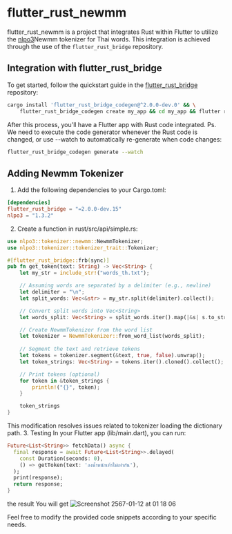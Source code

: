 # flutter_rust_newmm

flutter_rust_newmm is a project that integrates Rust within Flutter to utilize the [nlpo3](https://github.com/PyThaiNLP/nlpo3)Newmm tokenizer for Thai words. This integration is achieved through the use of the `flutter_rust_bridge` repository.

## Integration with flutter_rust_bridge

To get started, follow the quickstart guide in the [flutter_rust_bridge](https://github.com/fzyzcjy/flutter_rust_bridge) repository:

```bash
cargo install 'flutter_rust_bridge_codegen@^2.0.0-dev.0' && \
    flutter_rust_bridge_codegen create my_app && cd my_app && flutter run
```

After this process, you'll have a Flutter app with Rust code integrated.
Ps. We need to execute the code generator whenever the Rust code is changed, or use --watch to automatically re-generate when code changes:
```bash
flutter_rust_bridge_codegen generate --watch
```
## Adding Newmm Tokenizer
1. Add the following dependencies to your Cargo.toml:
```toml
[dependencies]
flutter_rust_bridge = "=2.0.0-dev.15"
nlpo3 = "1.3.2"
```
2. Create a function in rust/src/api/simple.rs:
```rust
use nlpo3::tokenizer::newmm::NewmmTokenizer;
use nlpo3::tokenizer::tokenizer_trait::Tokenizer;

#[flutter_rust_bridge::frb(sync)]
pub fn get_token(text: String) -> Vec<String> {
    let my_str = include_str!("words_th.txt");

    // Assuming words are separated by a delimiter (e.g., newline)
    let delimiter = "\n";
    let split_words: Vec<&str> = my_str.split(delimiter).collect();

    // Convert split words into Vec<String>
    let words_split: Vec<String> = split_words.iter().map(|&s| s.to_string()).collect();

    // Create NewmmTokenizer from the word list
    let tokenizer = NewmmTokenizer::from_word_list(words_split);
    
    // Segment the text and retrieve tokens
    let tokens = tokenizer.segment(&text, true, false).unwrap();
    let token_strings: Vec<String> = tokens.iter().cloned().collect();

    // Print tokens (optional)
    for token in &token_strings {
        println!("{}", token);
    }

    token_strings
}

```
This modification resolves issues related to tokenizer loading the dictionary path.
3. Testing
In your Flutter app (lib/main.dart), you can run:
```dart
Future<List<String>> fetchData() async {
  final response = await Future<List<String>>.delayed(
    const Duration(seconds: 0),
    () => getToken(text: 'ลงน้ำหนักเท้าไม่เท่ากัน'),
  );
  print(response);
  return response;
}

```
the result You will get
![Screenshot 2567-01-12 at 01 18 06](https://github.com/CaptainChuenthavorn/flutter_rust_newmm/assets/38762000/8be7db3a-c1ff-44bf-a8c8-a2b5edb09506)

Feel free to modify the provided code snippets according to your specific needs.
